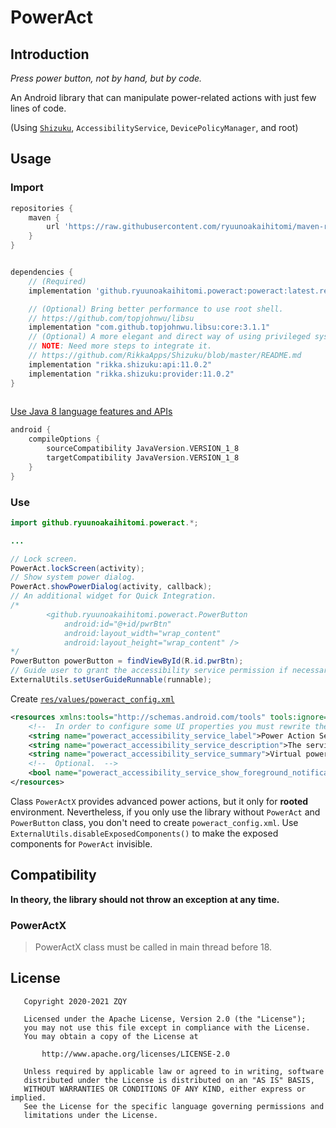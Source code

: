 # PowerAct

## Introduction

*Press power button, not by hand, but by code.*

An Android library that can manipulate power-related actions with just few lines of code.

(Using [`Shizuku`](https://shizuku.rikka.app/), `AccessibilityService`, `DevicePolicyManager`, and root)

## Usage

### Import

```groovy
repositories {
    maven {
        url 'https://raw.githubusercontent.com/ryuunoakaihitomi/maven-repository/master'
    }
}


dependencies {
    // (Required)
    implementation 'github.ryuunoakaihitomi.poweract:poweract:latest.release'

    // (Optional) Bring better performance to use root shell.
    // https://github.com/topjohnwu/libsu
    implementation "com.github.topjohnwu.libsu:core:3.1.1"
    // (Optional) A more elegant and direct way of using privileged system API.
    // NOTE: Need more steps to integrate it.
    // https://github.com/RikkaApps/Shizuku/blob/master/README.md
    implementation "rikka.shizuku:api:11.0.2"
    implementation "rikka.shizuku:provider:11.0.2"
}
    
```

[Use Java 8 language features and APIs](https://developer.android.com/studio/write/java8-support)

```groovy
android {
    compileOptions {
        sourceCompatibility JavaVersion.VERSION_1_8
        targetCompatibility JavaVersion.VERSION_1_8
    }
}
```

### Use

```java
import github.ryuunoakaihitomi.poweract.*;

...

// Lock screen.
PowerAct.lockScreen(activity);
// Show system power dialog.
PowerAct.showPowerDialog(activity, callback);
// An additional widget for Quick Integration.
/*
        <github.ryuunoakaihitomi.poweract.PowerButton
            android:id="@+id/pwrBtn"
            android:layout_width="wrap_content"
            android:layout_height="wrap_content" />
*/
PowerButton powerButton = findViewById(R.id.pwrBtn);
// Guide user to grant the accessibility service permission if necessary.
ExternalUtils.setUserGuideRunnable(runnable);
```

Create [`res/values/poweract_config.xml`](library/src/main/res/values/public.xml)

```xml
<resources xmlns:tools="http://schemas.android.com/tools" tools:ignore="UnusedResources">
    <!--  In order to configure some UI properties you must rewrite the res of the library.  -->
    <string name="poweract_accessibility_service_label">Power Action Service</string>
    <string name="poweract_accessibility_service_description">The service is used to perform some power action without reaching the actual power button on the side of the phone. It will never collect any user data.</string>
    <string name="poweract_accessibility_service_summary">Virtual power key accessibility service.</string>
    <!--  Optional.  -->
    <bool name="poweract_accessibility_service_show_foreground_notification">true</bool>
</resources>
```

Class `PowerActX` provides advanced power actions, but it only for **rooted** environment.
Nevertheless, if you only use the library without `PowerAct` and `PowerButton` class, you don't need to create `poweract_config.xml`.
Use `ExternalUtils.disableExposedComponents()` to make the exposed components for `PowerAct` invisible.

## Compatibility

**In theory, the library should not throw an exception at any time.**

### PowerActX

> PowerActX class must be called in main thread before 18.

## License

```text
   Copyright 2020-2021 ZQY

   Licensed under the Apache License, Version 2.0 (the "License");
   you may not use this file except in compliance with the License.
   You may obtain a copy of the License at

       http://www.apache.org/licenses/LICENSE-2.0

   Unless required by applicable law or agreed to in writing, software
   distributed under the License is distributed on an "AS IS" BASIS,
   WITHOUT WARRANTIES OR CONDITIONS OF ANY KIND, either express or implied.
   See the License for the specific language governing permissions and
   limitations under the License.
```